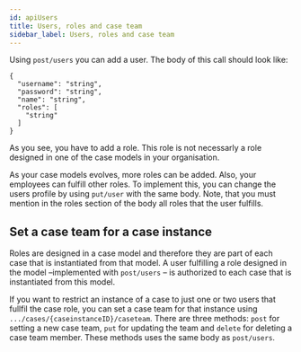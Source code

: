 ```yaml
---
id: apiUsers
title: Users, roles and case team
sidebar_label: Users, roles and case team
---
```


Using `post/users` you can add a user. The body of this call should look like:

```ssh
{ 
  "username": "string",
  "password": "string",
  "name": "string",
  "roles": [
    "string"
  ] 
}
```

As you see, you have to add a role. This role is not necessarly a role designed in one of the case models in your organisation. 

As your case models evolves, more roles can be added. Also, your employees can fulfill other roles. To implement this, you can change the users profile by using `put/user` with the same body. Note, that you must mention in the roles section of the body all roles that the user fulfills.

## Set a case team for a case instance

Roles are designed in a case model and therefore they are part of each case that is instantiated from that model. A user fulfilling a role designed in the model –implemented with `post/users` – is authorized to each case that is instantiated from this model.

If you want to restrict an instance of a case to just one or two users that fullfil the case role, you can set a case team for that instance using `.../cases/{caseinstanceID}/caseteam`. There are three methods: `post` for setting  a new case team, `put` for updating the team and `delete` for deleting a case team member. These methods uses the same body as `post/users`.